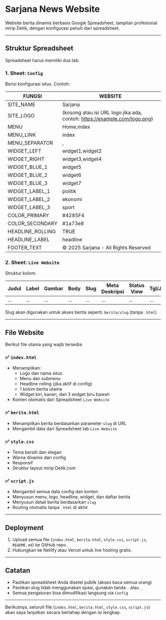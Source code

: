 # Sarjana News Website

Website berita dinamis berbasis Google Spreadsheet, tampilan profesional mirip Detik, dengan konfigurasi penuh dari spreadsheet.

---

## Struktur Spreadsheet
Spreadsheet harus memiliki dua tab:

### 1. Sheet: `Config`
Berisi konfigurasi situs. Contoh:

| FUNGSI             | WEBSITE                                                            |
|-------------------|---------------------------------------------------------------------|
| SITE_NAME          | Sarjana                                                            |
| SITE_LOGO          | (kosong atau isi URL logo jika ada, contoh: https://example.com/logo.png) |
| MENU               | Home,index | News,news,politik,ekonomi,sport                       |
| MENU_LINK          | index | news,news,news,news                                       |
| MENU_SEPARATOR     | ,                                                                 |
| WIDGET_LEFT        | widget1,widget2                                                    |
| WIDGET_RIGHT       | widget3,widget4                                                    |
| WIDGET_BLUE_1      | widget5                                                            |
| WIDGET_BLUE_2      | widget6                                                            |
| WIDGET_BLUE_3      | widget7                                                            |
| WIDGET_LABEL_1     | politik                                                            |
| WIDGET_LABEL_2     | ekonomi                                                            |
| WIDGET_LABEL_3     | sport                                                              |
| COLOR_PRIMARY      | #4285F4                                                            |
| COLOR_SECONDARY    | #1a73e8                                                            |
| HEADLINE_ROLLING   | TRUE                                                               |
| HEADLINE_LABEL     | headline                                                           |
| FOOTER_TEXT        | © 2025 Sarjana - All Rights Reserved                               |

### 2. Sheet: `Live Website`

Struktur kolom:

| Judul | Label | Gambar | Body | Slug | Meta Deskripsi | Status View | Tgl/Jam | Type |
|-------|-------|--------|------|------|----------------|-------------|---------|------|
| ...   | ...   | ...    | ...  | ...  | ...            | ...         | ...     | ...  |

Slug akan digunakan untuk akses berita seperti: `berita/slug` (tanpa `.html`)

---

## File Website
Berikut file utama yang wajib tersedia:

### ✅ `index.html`
- Menampilkan:
  - Logo dan nama situs
  - Menu dan submenu
  - Headline rolling (jika aktif di config)
  - 1 kolom berita utama
  - Widget kiri, kanan, dan 3 widget biru bawah
- Konten otomatis dari Spreadsheet `Live Website`

### ✅ `berita.html`
- Menampilkan berita berdasarkan parameter `slug` di URL
- Mengambil data dari Spreadsheet tab `Live Website`

### ✅ `style.css`
- Tema bersih dan elegan
- Warna dinamis dari config
- Responsif
- Struktur layout mirip Detik.com

### ✅ `script.js`
- Mengambil semua data config dan konten
- Menyusun menu, logo, headline, widget, dan daftar berita
- Menyusun detail berita berdasarkan `slug`
- Routing otomatis tanpa `.html` di akhir

---

## Deployment
1. Upload semua file (`index.html`, `berita.html`, `style.css`, `script.js`, `README.md`) ke GitHub repo.
2. Hubungkan ke Netlify atau Vercel untuk live hosting gratis.

---

## Catatan
- Pastikan spreadsheet Anda disetel publik (akses baca semua orang)
- Pastikan slug tidak menggunakan spasi, gunakan tanda `-` atau `_`
- Semua pengaturan bisa dimodifikasi langsung via `Config`

---

Berikutnya, seluruh file (`index.html`, `berita.html`, `style.css`, `script.js`) akan saya lanjutkan secara bertahap dengan isi lengkap.
